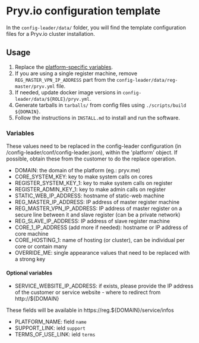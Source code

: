 # Pryv.io configuration template

In the `config-leader/data/` folder, you will find the template configuration files for a Pryv.io cluster installation.

## Usage

1. Replace the [platform-specific variables](#variables).
2. If you are using a single register machine, remove `REG_MASTER_VPN_IP_ADDRESS` part from the `config-leader/data/reg-master/pryv.yml` file.
3. If needed, update docker image versions in `config-leader/data/${ROLE}/pryv.yml`.
4. Generate tarballs in `tarballs/` from config files using `./scripts/build ${DOMAIN}`.
5. Follow the instructions in `INSTALL.md` to install and run the software.

### Variables

These values need to be replaced in the config-leader configuration (in /config-leader/conf/config-leader.json), within the 'platform' object.
If possible, obtain these from the customer to do the replace operation.

* DOMAIN: the domain of the platform (eg.: pryv.me)
* CORE_SYSTEM_KEY: key to make system calls on cores
* REGISTER_SYSTEM_KEY_1: key to make system calls on register
* REGISTER_ADMIN_KEY_1: key to make admin calls on register
* STATIC_WEB_IP_ADDRESS: hostname of static-web machine
* REG_MASTER_IP_ADDRESS: IP address of master register machine
* REG_MASTER_VPN_IP_ADDRESS: IP address of master register on a secure line between it and slave register (can be a private network)
* REG_SLAVE_IP_ADDRESS: IP address of slave register machine
* CORE_1_IP_ADDRESS (add more if needed): hostname or IP address of core machine
* CORE_HOSTING_1: name of hosting (or cluster), can be individual per core or contain many
* OVERRIDE_ME: single appearance values that need to be replaced with a strong key

#### Optional variables

* SERVICE_WEBSITE_IP_ADDRESS: if exists, please provide the IP address of the customer or service website - where to redirect from http://${DOMAIN}

These fields will be available in https://reg.${DOMAIN}/service/infos

* PLATFORM_NAME: field `name`
* SUPPORT_LINK: ield `support`
* TERMS_OF_USE_LINK: ield `terms`